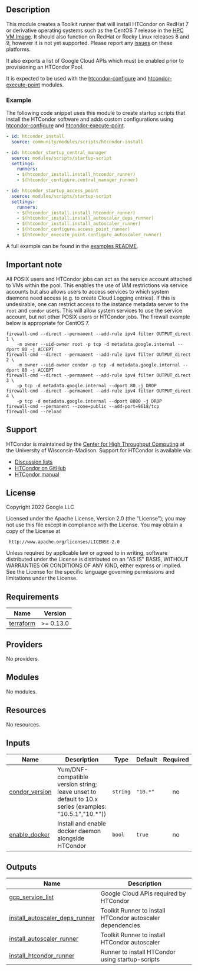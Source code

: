 ## Description

This module creates a Toolkit runner that will install HTCondor on RedHat 7 or
derivative operating systems such as the CentOS 7 release in the [HPC VM
Image][hpcvmimage]. It should also function on RedHat or Rocky Linux releases 8
and 9, however it is not yet supported. Please report any [issues] on these
platforms.

[issues]: https://github.com/GoogleCloudPlatform/hpc-toolkit/issues

It also exports a list of Google Cloud APIs which must be enabled prior to
provisioning an HTCondor Pool.

It is expected to be used with the [htcondor-configure] and
[htcondor-execute-point] modules.

[hpcvmimage]: https://cloud.google.com/compute/docs/instances/create-hpc-vm
[htcondor-configure]: ../../scheduler/htcondor-configure/README.md
[htcondor-execute-point]: ../../compute/htcondor-execute-point/README.md

### Example

The following code snippet uses this module to create startup scripts that
install the HTCondor software and adds custom configurations using
[htcondor-configure] and [htcondor-execute-point].

```yaml
- id: htcondor_install
  source: community/modules/scripts/htcondor-install

- id: htcondor_startup_central_manager
  source: modules/scripts/startup-script
  settings:
    runners:
    - $(htcondor_install.install_htcondor_runner)
    - $(htcondor_configure.central_manager_runner)

- id: htcondor_startup_access_point
  source: modules/scripts/startup-script
  settings:
    runners:
    - $(htcondor_install.install_htcondor_runner)
    - $(htcondor_install.install_autoscaler_deps_runner)
    - $(htcondor_install.install_autoscaler_runner)
    - $(htcondor_configure.access_point_runner)
    - $(htcondor_execute_point.configure_autoscaler_runner)
```

A full example can be found in the [examples README][htc-example].

[htc-example]: ../../../../examples/README.md#htc-htcondoryaml--

## Important note

All POSIX users and HTCondor jobs can act as the service account attached to
VMs within the pool. This enables the use of IAM restrictions via service
accounts but also allows users to access services to which system daemons need
access (e.g. to create Cloud Logging entries). If this is undesirable, one can
restrict access to the instance metadata server to the `root` and `condor`
users. This will allow system services to use the service account, but not
other POSIX users or HTCondor jobs. The firewall example below is appropriate
for CentOS 7.

```shell
firewall-cmd --direct --permanent --add-rule ipv4 filter OUTPUT_direct 1 \
    -m owner --uid-owner root -p tcp -d metadata.google.internal --dport 80 -j ACCEPT
firewall-cmd --direct --permanent --add-rule ipv4 filter OUTPUT_direct 2 \
    -m owner --uid-owner condor -p tcp -d metadata.google.internal --dport 80 -j ACCEPT
firewall-cmd --direct --permanent --add-rule ipv4 filter OUTPUT_direct 3 \
    -p tcp -d metadata.google.internal --dport 80 -j DROP
firewall-cmd --direct --permanent --add-rule ipv4 filter OUTPUT_direct 4 \
    -p tcp -d metadata.google.internal --dport 8080 -j DROP
firewall-cmd --permanent --zone=public --add-port=9618/tcp
firewall-cmd --reload
```

## Support

HTCondor is maintained by the [Center for High Throughput Computing][chtc] at
the University of Wisconsin-Madison. Support for HTCondor is available via:

- [Discussion lists](https://htcondor.org/mail-lists/)
- [HTCondor on GitHub](https://github.com/htcondor/htcondor/)
- [HTCondor manual](https://htcondor.readthedocs.io/en/latest/)

[chtc]: https://chtc.cs.wisc.edu/

## License

<!-- BEGINNING OF PRE-COMMIT-TERRAFORM DOCS HOOK -->
Copyright 2022 Google LLC

Licensed under the Apache License, Version 2.0 (the "License");
you may not use this file except in compliance with the License.
You may obtain a copy of the License at

     http://www.apache.org/licenses/LICENSE-2.0

Unless required by applicable law or agreed to in writing, software
distributed under the License is distributed on an "AS IS" BASIS,
WITHOUT WARRANTIES OR CONDITIONS OF ANY KIND, either express or implied.
See the License for the specific language governing permissions and
limitations under the License.

## Requirements

| Name | Version |
|------|---------|
| <a name="requirement_terraform"></a> [terraform](#requirement\_terraform) | >= 0.13.0 |

## Providers

No providers.

## Modules

No modules.

## Resources

No resources.

## Inputs

| Name | Description | Type | Default | Required |
|------|-------------|------|---------|:--------:|
| <a name="input_condor_version"></a> [condor\_version](#input\_condor\_version) | Yum/DNF-compatible version string; leave unset to default to 10.x series (examples: "10.5.1","10.*")) | `string` | `"10.*"` | no |
| <a name="input_enable_docker"></a> [enable\_docker](#input\_enable\_docker) | Install and enable docker daemon alongside HTCondor | `bool` | `true` | no |

## Outputs

| Name | Description |
|------|-------------|
| <a name="output_gcp_service_list"></a> [gcp\_service\_list](#output\_gcp\_service\_list) | Google Cloud APIs required by HTCondor |
| <a name="output_install_autoscaler_deps_runner"></a> [install\_autoscaler\_deps\_runner](#output\_install\_autoscaler\_deps\_runner) | Toolkit Runner to install HTCondor autoscaler dependencies |
| <a name="output_install_autoscaler_runner"></a> [install\_autoscaler\_runner](#output\_install\_autoscaler\_runner) | Toolkit Runner to install HTCondor autoscaler |
| <a name="output_install_htcondor_runner"></a> [install\_htcondor\_runner](#output\_install\_htcondor\_runner) | Runner to install HTCondor using startup-scripts |
<!-- END OF PRE-COMMIT-TERRAFORM DOCS HOOK -->
